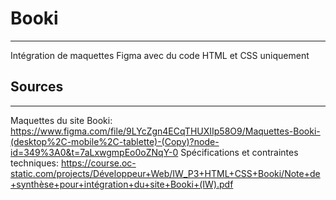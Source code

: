 # Booki
***
Intégration de maquettes Figma avec du code HTML et CSS uniquement
## Sources
***
Maquettes du site Booki: https://www.figma.com/file/9LYcZgn4ECqTHUXIIp58O9/Maquettes-Booki-(desktop%2C-mobile%2C-tablette)-(Copy)?node-id=349%3A0&t=7aLxwgmpEo0oZNqY-0
Spécifications et contraintes techniques: https://course.oc-static.com/projects/Développeur+Web/IW_P3+HTML+CSS+Booki/Note+de+synthèse+pour+intégration+du+site+Booki+(IW).pdf 
